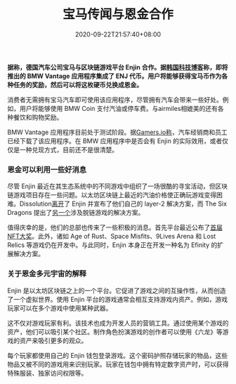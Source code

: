 ﻿---
title: "宝马传闻与恩金合作"
date: 2020-09-22T21:57:40+08:00
lastmod: 2020-09-22T16:45:40+08:00
draft: false
authors: ["Maxwell"]
description: "据称，德国汽车公司宝马与区块链游戏平台 Enjin 合作。据韩国科技博客称，即将推出的 BMW Vantage 应用程序集成了 ENJ 代币。用户将能够获得宝马币作为各种任务的奖励，然后可以将这枚硬币兑换成恩金。"
featuredImage: "bmw-rumored-partnership-with-enjin.png"
tags: ["Strategy Game","策略游戏","Play to Earn"]
categories: ["news"]
news: ["策略游戏"]
weight: 
lightgallery: true
pinned: false
recommend: false
recommend1: false
---

**据称，德国汽车公司宝马与区块链游戏平台 Enjin 合作。据[韩国科技博客](https://blog.naver.com/sooha22/222002625007)称，即将推出的 BMW Vantage 应用程序集成了 ENJ 代币。用户将能够获得宝马币作为各种任务的奖励，然后可以将这枚硬币兑换成恩金。**

消费者无需拥有宝马汽车即可使用该应用程序，尽管拥有汽车会带来一些好处。例如，用户将能够使用 BMW Coin 支付汽油或停车费。与airmiles相媲美的还有各种餐饮和购物奖励。

BMW Vantage 应用程序目前处于测试阶段。据[Gamers.io称](https://egamers.io/bmw-vantage-application-will-integrate-enjin-token/)，汽车经销商和员工已经下载了该应用程序。在 BMW 应用程序中是否会有 Enjin 的实际效用，或者仅仅是一种兑现方式，目前还不是很清楚。

### 恩金可以利用一些好消息

尽管 Enjin 最近在其生态系统中的不同游戏中组织了一场很酷的寻宝活动，但区块链游戏项目存在一些问题。以太坊区块链上最近的汽油价格使正确玩游戏变得困难。Dissolution[离开](https://www.playtoearn.online/2020/07/14/dissolution-moves-away-from-enjin/)了 Enjin 并宣布了他们自己的 layer-2 解决方案，而 The Six Dragons 提出了[另一个](https://www.playtoearn.online/2020/09/07/the-six-dragons-circumvents-gas-fee-issues/)涉及脱链游戏的解决方案。

值得庆幸的是，他们的总部也传来了一些积极的消息。首先平台最近公布了[首届NFT大奖](https://twitter.com/NFTAwards/status/1306593753117806594)。此外，诸如 Age of Rust、Space Misfits、9Lives Arena 和 Lost Relics 等游戏仍在开发中。与此同时，Enjin 本身正在开发一种名为 Efinity 的扩展解决方案。

### 关于恩金多元宇宙的解释

Enjin 是以太坊区块链之上的一个平台。它促进了游戏之间的互操作性，从而创造了一个虚拟世界。使用 Enjin 平台的游戏通常会相互支持游戏内资产。例如，游戏玩家可以在多个游戏中使用某种武器。

这不仅对游戏玩家有利。该技术也成为开发人员的营销工具。通过使用某个游戏的资产，他们可以吸引某个社区。制作角色扮演游戏的创作者可以使用《六龙》等游戏的资产来吸引更多的观众。

每个玩家都使用自己的 Enjin 钱包登录游戏。这个密码护照存储玩家的物品，这些物品又被不同的游戏用来识别玩家。玩家在钱包中拥有特定数字资产时，可以获得特殊服装、独家访问权限等。

